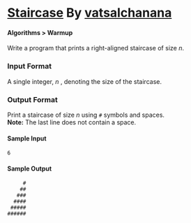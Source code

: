 # [Staircase](https://www.hackerrank.com/contests/master/challenges/staircase) By [vatsalchanana](https://www.hackerrank.com/vatsalchanana)

#### Algorithms > Warmup

Write a program that prints a right-aligned staircase of size *n*.

### Input Format

A single integer, *n* , denoting the size of the staircase.

### Output Format

Print a staircase of size *n* using `#` symbols and spaces.    
**Note:** The last line does not contain a space.

#### Sample Input

```
6
```

#### Sample Output

```
     #
    ##
   ###
  ####
 #####
######
```

